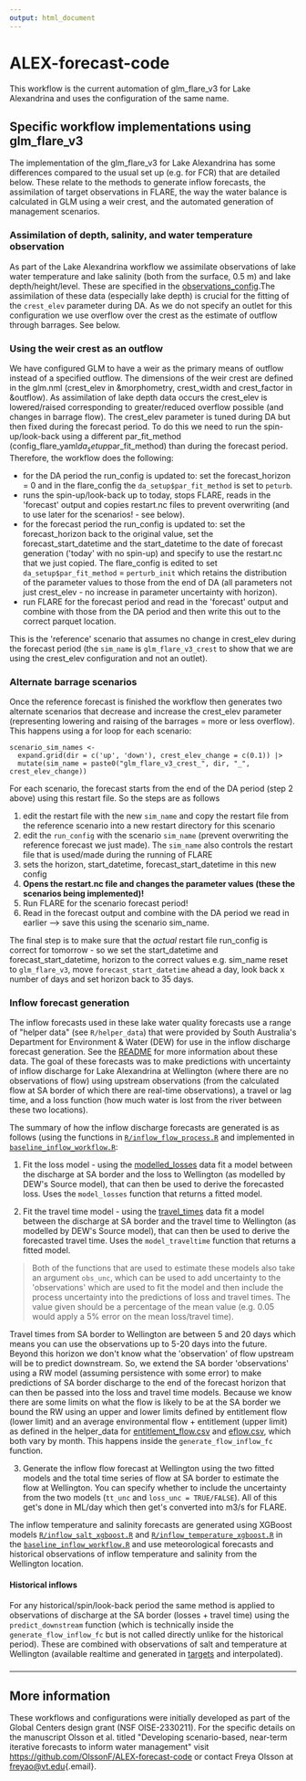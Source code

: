 ```yaml
---
output: html_document
---
```


# ALEX-forecast-code

This workflow is the current automation of glm_flare_v3 for Lake Alexandrina and uses the configuration of the same name.

## Specific workflow implementations using glm_flare_v3

The implementation of the glm_flare_v3 for Lake Alexandrina has some differences compared to the usual set up (e.g. for FCR) that are detailed below. These relate to the methods to generate inflow forecasts, the assimilation of target observations in FLARE, the way the water balance is calculated in GLM using a weir crest, and the automated generation of management scenarios.

### Assimilation of depth, salinity, and water temperature observation

As part of the Lake Alexandrina workflow we assimilate observations of lake water temperature and lake salinity (both from the surface, 0.5 m) and lake depth/height/level. These are specified in the [observations_config](../../configuration/glm_flare_v3/observations_config.csv).The assimilation of these data (especially lake depth) is crucial for the fitting of the `crest_elev` parameter during DA. As we do not specify an outlet for this configuration we use overflow over the crest as the estimate of outflow through barrages. See below.

### Using the weir crest as an outflow

We have configured GLM to have a weir as the primary means of outflow instead of a specified outflow. The dimensions of the weir crest are defined in the glm.nml (crest_elev in &morphometry, crest_width and crest_factor in &outflow). As assimilation of lake depth data occurs the crest_elev is lowered/raised corresponding to greater/reduced overflow possible (and changes in barrage flow). The crest_elev parameter is tuned during DA but then fixed during the forecast period. To do this we need to run the spin-up/look-back using a different par_fit_method (config_flare_yaml$da_setup$par_fit_method) than during the forecast period. Therefore, the workflow does the following:

-   for the DA period the run_config is updated to: set the forecast_horizon = 0 and in the flare_config the `da_setup$par_fit_method` is set to `peturb`.
-   runs the spin-up/look-back up to today, stops FLARE, reads in the 'forecast' output and copies restart.nc files to prevent overwriting (and to use later for the scenarios! - see below).
-   for the forecast period the run_config is updated to: set the forecast_horizon back to the original value, set the forecast_start_datetime and the start_datetime to the date of forecast generation ('today' with no spin-up) and specify to use the restart.nc that we just copied. The flare_config is edited to set `da_setup$par_fit_method` = `perturb_init` which retains the distribution of the parameter values to those from the end of DA (all parameters not just crest_elev - no increase in parameter uncertainty with horizon).
-   run FLARE for the forecast period and read in the 'forecast' output and combine with those from the DA period and then write this out to the correct parquet location.

This is the 'reference' scenario that assumes no change in crest_elev during the forecast period (the `sim_name` is `glm_flare_v3_crest` to show that we are using the crest_elev configuration and not an outlet).

### Alternate barrage scenarios

Once the reference forecast is finished the workflow then generates two alternate scenarios that decrease and increase the crest_elev parameter (representing lowering and raising of the barrages = more or less overflow). This happens using a for loop for each scenario:

```{r}
scenario_sim_names <- 
  expand.grid(dir = c('up', 'down'), crest_elev_change = c(0.1)) |> 
  mutate(sim_name = paste0("glm_flare_v3_crest_", dir, "_", crest_elev_change))

```

For each scenario, the forecast starts from the end of the DA period (step 2 above) using this restart file. So the steps are as follows

1.  edit the restart file with the new `sim_name` and copy the restart file from the reference scenario into a new restart directory for this scenario
2.  edit the `run_config` with the scenario `sim_name` (prevent overwriting the reference forecast we just made). The `sim_name` also controls the restart file that is used/made during the running of FLARE
3.  sets the horizon, start_datetime, forecast_start_datetime in this new config
4.  **Opens the restart.nc file and changes the parameter values (these the scenarios being implemented)!**
5.  Run FLARE for the scenario forecast period!
6.  Read in the forecast output and combine with the DA period we read in earlier --\> save this using the scenario sim_name.

The final step is to make sure that the *actual* restart file run_config is correct for tomorrow - so we set the start_datetime and forecast_start_datetime, horizon to the correct values e.g. sim_name reset to `glm_flare_v3`, move `forecast_start_datetime` ahead a day, look back x number of days and set horizon back to 35 days.

### Inflow forecast generation

The inflow forecasts used in these lake water quality forecasts use a range of "helper data" (see `R/helper_data`) that were provided by South Australia's Department for Environment & Water (DEW) for use in the inflow discharge forecast generation. See the [README](../../R/helper_data/README.md) for more information about these data. The goal of these forecasts was to make predictions with uncertainty of inflow discharge for Lake Alexandrina at Wellington (where there are no observations of flow) using upstream observations (from the calculated flow at SA border of which there are real-time observations), a travel or lag time, and a loss function (how much water is lost from the river between these two locations).

The summary of how the inflow discharge forecasts are generated is as follows (using the functions in [`R/inflow_flow_process.R`](../../R/inflow_flow_process.R) and implemented in [`baseline_inflow_workflow.R`](baseline_inflow_workflow.R):

1.  Fit the loss model - using the [modelled_losses](../../R/helper_data/modelled_losses.csv) data fit a model between the discharge at SA border and the loss to Wellington (as modelled by DEW's Source model), that can then be used to derive the forecasted loss. Uses the `model_losses` function that returns a fitted model.

2.  Fit the travel time model - using the [travel_times](../../R/helper_data/travel_times.csv) data fit a model between the discharge at SA border and the travel time to Wellington (as modelled by DEW's Source model), that can then be used to derive the forecasted travel time. Uses the `model_traveltime` function that returns a fitted model.

> Both of the functions that are used to estimate these models also take an argument `obs_unc`, which can be used to add uncertainty to the 'observations' which are used to fit the model and then include the process uncertainty into the predictions of loss and travel times. The value given should be a percentage of the mean value (e.g. 0.05 would apply a 5% error on the mean loss/travel time).

Travel times from SA border to Wellington are between 5 and 20 days which means you can use the observations up to 5-20 days into the future. Beyond this horizon we don't know what the 'observation' of flow upstream will be to predict downstream. So, we extend the SA border 'observations' using a RW model (assuming persistence with some error) to make predictions of SA border discharge to the end of the forecast horizon that can then be passed into the loss and travel time models. Because we know there are some limits on what the flow is likely to be at the SA border we bound the RW using an upper and lower limits defined by entitlement flow (lower limit) and an average environmental flow + entitlement (upper limit) as defined in the helper_data for [entitlement_flow.csv](../../R/helper_data/entitlement_flow.csv) and [eflow.csv](../../R/helper_data/eflow.csv), which both vary by month. This happens inside the `generate_flow_inflow_fc` function.

3.  Generate the inflow flow forecast at Wellington using the two fitted models and the total time series of flow at SA border to estimate the flow at Wellington. You can specify whether to include the uncertainty from the two models (`tt_unc` and `loss_unc = TRUE/FALSE`). All of this get's done in ML/day which then get's converted into m3/s for FLARE.

The inflow temperature and salinity forecasts are generated using XGBoost models [`R/inflow_salt_xgboost.R`](../../R/inflow_salt_xgboost.R) and [`R/inflow_temperature_xgboost.R`](../../R/inflow_temperature_xgboost.R) in the [`baseline_inflow_workflow.R`](baseline_inflow_workflow.R) and use meteorological forecasts and historical observations of inflow temperature and salinity from the Wellington location.

#### Historical inflows

For any historical/spin/look-back period the same method is applied to observations of discharge at the SA border (losses + travel time) using the `predict_downstream` function (which is technically inside the `generate_flow_inflow_fc` but is not called directly unlike for the historical period). These are combined with observations of salt and temperature at Wellington (available realtime and generated in [targets](generate_targets.R) and interpolated).

### 

------------------------------------------------------------------------

## More information

These workflows and configurations were initially developed as part of the Global Centers design grant (NSF OISE-2330211). For the specific details on the manuscript Olsson et al. titled "Developing scenario-based, near-term iterative forecasts to inform water management" visit <https://github.com/OlssonF/ALEX-forecast-code> or contact Freya Olsson at [freyao\@vt.edu](mailto:freyao@vt.edu){.email}.
